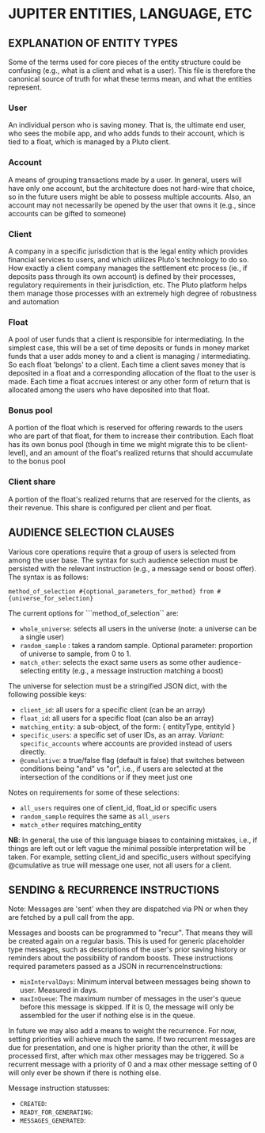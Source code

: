 # JUPITER ENTITIES, LANGUAGE, ETC

## EXPLANATION OF ENTITY TYPES

Some of the terms used for core pieces of the entity structure could be confusing (e.g., what is a client and what is a user).
This file is therefore the canonical source of truth for what these terms mean, and what the entities represent.

### User

An individual person who is saving money. That is, the ultimate end user, who sees the mobile app, and who adds funds to their
account, which is tied to a float, which is managed by a Pluto client.

### Account

A means of grouping transactions made by a user. In general, users will have only one account, but the architecture does not hard-wire
that choice, so in the future users might be able to possess multiple accounts. Also, an account may not necessarily be opened by the
user that owns it (e.g., since accounts can be gifted to someone)

### Client

A company in a specific jurisdiction that is the legal entity which provides financial services to users, and which utilizes Pluto's 
technology to do so. How exactly a client company manages the settlement etc process (ie., if deposits pass through its own account)
is defined by their processes, regulatory requirements in their jurisdiction, etc. The Pluto platform helps them manage those processes
with an extremely high degree of robustness and automation

### Float

A pool of user funds that a client is responsible for intermediating. In the simplest case, this will be a set of time deposits or funds
in money market funds that a user adds money to and a client is managing / intermediating. So each float 'belongs' to a client. Each time
a client saves money that is deposited in a float and a corresponding allocation of the float to the user is made. Each time a float 
accrues interest or any other form of return that is allocated among the users who have deposited into that float.

### Bonus pool

A portion of the float which is reserved for offering rewards to the users who are part of that float, for them to increase their 
contribution. Each float has its own bonus pool (though in time we might migrate this to be client-level), and an amount of the 
float's realized returns that should accumulate to the bonus pool

### Client share

A portion of the float's realized returns that are reserved for the clients, as their revenue. This share is configured per client
and per float.

## AUDIENCE SELECTION CLAUSES

Various core operations require that a group of users is selected from among the user base. The syntax for such audience selection must be persisted with the relevant instruction (e.g., a message send or boost offer). The syntax is as follows:

```method_of_selection #{optional_parameters_for_method} from #{universe_for_selection}```

The current options for ```method_of_selection`` are:

* `whole_universe`: selects all users in the universe (note: a universe can be a single user) 
* `random_sample` : takes a random sample. Optional parameter: proportion of universe to sample, from 0 to 1.
* `match_other`: selects the exact same users as some other audience-selecting entity (e.g., a message instruction matching a boost)

The universe for selection must be a stringified JSON dict, with the following possible keys:

* `client_id`: all users for a specific client (can be an array)
* `float_id`: all users for a specific float (can also be an array)
* `matching_entity`: a sub-object, of the form: { entityType, entityId }
* `specific_users`: a specific set of user IDs, as an array. *Variant*: `specific_accounts` where accounts are provided instead of users directly.
* `@cumulative`: a true/false flag (default is false) that switches between conditions being "and" vs "or", i.e., if users are selected at the intersection of the conditions or if they meet just one

Notes on requirements for some of these selections:

* `all_users` requires one of client_id, float_id or specific users
* `random_sample` requires the same as `all_users`
* `match_other` requires matching_entity

**NB**: In general, the use of this language biases to containing mistakes, i.e., if things are left out or left vague the minimal possible interpretation will be taken. For example, setting client_id and specific_users without specifying @cumulative as true will message one user, not all users for a client.

## SENDING & RECURRENCE INSTRUCTIONS

Note: Messages are 'sent' when they are dispatched via PN or when they are fetched by a pull call from the app.

Messages and boosts can be programmed to "recur". That means they will be created again on a regular basis. This is used for generic placeholder type messages, such as descriptions of the user's prior saving history or reminders about the possibility of random boosts.
These instructions required parameters passed as a JSON in recurrenceInstructions:

* `minIntervalDays`: Minimum interval between messages being shown to user. Measured in days.
* `maxInQueue`: The maximum number of messages in the user's queue before this message is skipped. If it is 0, the message will only be assembled for the user if nothing else is in the queue.

In future we may also add a means to weight the recurrence. For now, setting priorities will achieve much the same. If two recurrent messages are due for presentation, and one is higher priority than the other, it will be processed first, after which max other messages may be triggered. So a recurrent message with a priority of 0 and a max other message setting of 0 will only ever be shown if there is nothing else.

Message instruction statusses:

* `CREATED`:
* `READY_FOR_GENERATING`:
* `MESSAGES_GENERATED`:

